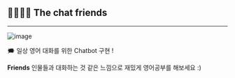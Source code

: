 ## 👩‍👩‍👧‍👧 The chat friends 
---

![image](https://github.com/KU-BIG/KUBIG_2024_SPRING/assets/138667891/627569fe-0bdb-40e6-889f-f8fe58607ce9)


🗯️ 일상 영어 대화를 위한 Chatbot 구현 !

**Friends** 인물들과 대화하는 것 같은 느낌으로 재밌게 영어공부를 해보세요 :)
